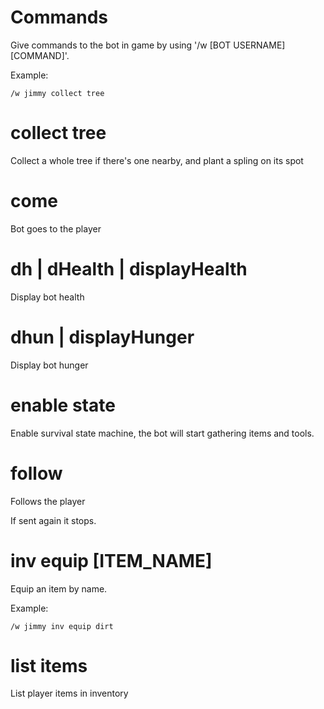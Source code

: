 # Commands

Give commands to the bot in game by using '/w [BOT USERNAME] [COMMAND]'.

Example:
```
/w jimmy collect tree
```

# collect tree

Collect a whole tree if there's one nearby, and plant a spling on its spot

# come

Bot goes to the player

# dh | dHealth | displayHealth

Display bot health

# dhun | displayHunger

Display bot hunger

# enable state

Enable survival state machine, the bot will start gathering items and tools.

# follow

Follows the player

If sent again it stops.

# inv equip [ITEM_NAME]

Equip an item by name.

Example:

```
/w jimmy inv equip dirt
```

# list items

List player items in inventory
